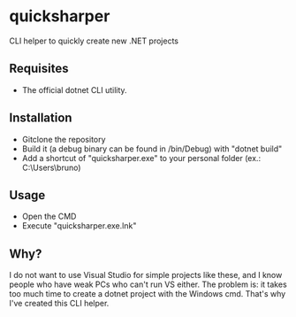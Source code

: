 # quicksharper
CLI helper to quickly create new .NET projects

## Requisites
- The official dotnet CLI utility.

## Installation
- Gitclone the repository
- Build it (a debug binary can be found in /bin/Debug) with "dotnet build"
- Add a shortcut of "quicksharper.exe" to your personal folder (ex.: C:\Users\bruno)

## Usage
- Open the CMD
- Execute "quicksharper.exe.lnk"

## Why?
I do not want to use Visual Studio for simple projects like these, and I know people who have weak PCs who can't run VS either. The problem is: it takes too much time to create a dotnet project with the Windows cmd. That's why I've created this CLI helper.
